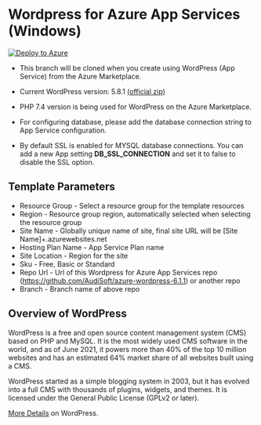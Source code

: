 # Wordpress for Azure App Services (Windows)

[![Deploy to Azure](https://aka.ms/deploytoazurebutton)](https://portal.azure.com/#create/Microsoft.Template/uri/https%3A%2F%2Fraw.githubusercontent.com%2FAudiSoft%2Fazure-wordpress-6.1.1%2Fmaster%2Fazuredeploy.json)

- This branch will be cloned when you create using WordPress (App Service) from the Azure Marketplace.
- Current WordPress version: 5.8.1 [(official zip)](https://wordpress.org/wordpress-5.8.1.zip)
- PHP 7.4 version is being used for WordPress on the Azure Marketplace.

- For configuring database, please add the database connection string to App Service configuration.
- By default SSL is enabled for MYSQL database connections. You can add a new App setting **DB_SSL_CONNECTION** and set it to false to disable the SSL option.

## Template Parameters

- Resource Group - Select a resource group for the template resources
- Region - Resource group region, automatically selected when selecting the resource group
- Site Name - Globally unique name of site, final site URL will be [Site Name]+.azurewebsites.net
- Hosting Plan Name - App Service Plan name
- Site Location - Region for the site
- Sku - Free, Basic or Standard
- Repo Url - Url of this Wordpress for Azure App Services repo (https://github.com/AudiSoft/azure-wordpress-6.1.1) or another repo
- Branch - Branch name of above repo

## Overview of WordPress

WordPress is a free and open source content management system (CMS) based on PHP and MySQL. It is the most widely used CMS software in the world, and as of June 2021, it powers more than 40% of the top 10 million websites and has an estimated 64% market share of all websites built using a CMS.

WordPress started as a simple blogging system in 2003, but it has evolved into a full CMS with thousands of plugins, widgets, and themes. It is licensed under the General Public License (GPLv2 or later).

[More Details](https://wordpress.org/) on WordPress.
